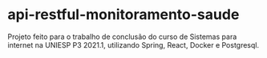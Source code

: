 # api-restful-monitoramento-saude
Projeto feito para o trabalho de conclusão do curso de Sistemas para internet na UNIESP P3 2021.1, utilizando Spring, React, Docker e Postgresql.
